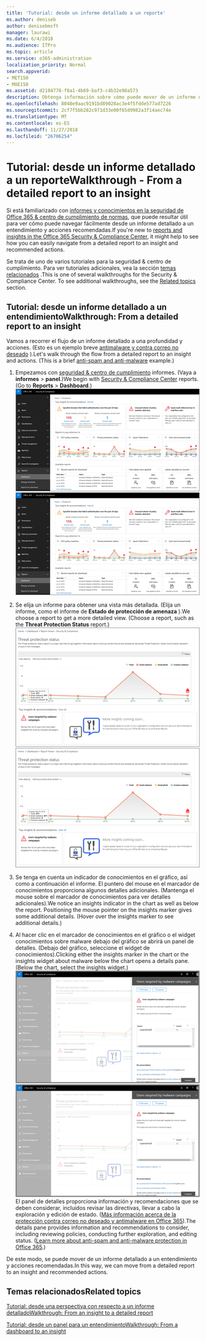 ```yaml
---
title: 'Tutorial: desde un informe detallado a un reporte'
ms.author: deniseb
author: denisebmsft
manager: laurawi
ms.date: 6/4/2018
ms.audience: ITPro
ms.topic: article
ms.service: o365-administration
localization_priority: Normal
search.appverid:
- MET150
- MOE150
ms.assetid: d2104778-f0a1-4b69-baf3-c4b32e98a573
description: Obtenga información sobre cómo puede mover de un informe detallado a un entendimiento con acciones recomendadas en la seguridad &amp; centro de cumplimiento.
ms.openlocfilehash: 8048e9aac9191bd89028ac3e4f5fdde577ad7226
ms.sourcegitcommit: 2cf7f5bb282c971d33e00f65d9982a3f14aec74e
ms.translationtype: MT
ms.contentlocale: es-ES
ms.lasthandoff: 11/27/2018
ms.locfileid: "26706254"
---
```

# <a name="walkthrough---from-a-detailed-report-to-an-insight"></a><span data-ttu-id="d33aa-103">Tutorial: desde un informe detallado a un reporte</span><span class="sxs-lookup"><span data-stu-id="d33aa-103">Walkthrough - From a detailed report to an insight</span></span>

<span data-ttu-id="d33aa-104">Si está familiarizado con [informes y conocimientos en la seguridad de Office 365 &amp; centro de cumplimiento de normas](reports-and-insights-in-security-and-compliance.md), que puede resultar útil para ver cómo puede navegar fácilmente desde un informe detallado a un entendimiento y acciones recomendadas.</span><span class="sxs-lookup"><span data-stu-id="d33aa-104">If you're new to [reports and insights in the Office 365 Security &amp; Compliance Center](reports-and-insights-in-security-and-compliance.md), it might help to see how you can easily navigate from a detailed report to an insight and recommended actions.</span></span> 
  
<span data-ttu-id="d33aa-p101">Se trata de uno de varios tutoriales para la seguridad &amp; centro de cumplimiento. Para ver tutoriales adicionales, vea la sección [temas relacionados](#related-topics) .</span><span class="sxs-lookup"><span data-stu-id="d33aa-p101">This is one of several walkthroughs for the Security &amp; Compliance Center. To see additional walkthroughs, see the [Related topics](#related-topics) section.</span></span> 
  
## <a name="walkthrough-from-a-detailed-report-to-an-insight"></a><span data-ttu-id="d33aa-107">Tutorial: desde un informe detallado a un entendimiento</span><span class="sxs-lookup"><span data-stu-id="d33aa-107">Walkthrough: From a detailed report to an insight</span></span>

<span data-ttu-id="d33aa-p102">Vamos a recorrer el flujo de un informe detallado a una profundidad y acciones. (Esto es un ejemplo breve [antimalware y contra correo no deseado](anti-spam-and-anti-malware-protection.md) ).</span><span class="sxs-lookup"><span data-stu-id="d33aa-p102">Let's walk through the flow from a detailed report to an insight and actions. (This is a brief [anti-spam and anti-malware](anti-spam-and-anti-malware-protection.md) example.)</span></span> 
  
1. <span data-ttu-id="d33aa-p103">Empezamos con [seguridad &amp; centro de cumplimiento](https://security.microsoft.com) informes. (Vaya a **informes** \> **panel**.)</span><span class="sxs-lookup"><span data-stu-id="d33aa-p103">We begin with [Security &amp; Compliance Center](https://security.microsoft.com) reports. (Go to **Reports** \> **Dashboard**.) </span></span><br/><span data-ttu-id="d33aa-112">![En la seguridad &amp; centro de cumplimiento, vaya a informes \> panel](media/68f3bb7c-b4f7-4cca-904b-478643a93c94.png)</span><span class="sxs-lookup"><span data-stu-id="d33aa-112">![In the Security &amp; Compliance Center, go to Reports \> Dashboard](media/68f3bb7c-b4f7-4cca-904b-478643a93c94.png)</span></span>
  
2. <span data-ttu-id="d33aa-p104">Se elija un informe para obtener una vista más detallada. (Elija un informe, como el informe de **Estado de protección de amenaza** ).</span><span class="sxs-lookup"><span data-stu-id="d33aa-p104">We choose a report to get a more detailed view. (Choose a report, such as the **Threat Protection Status** report.)</span></span><br/><span data-ttu-id="d33aa-115">![Informe de estado de protección de amenaza con conocimientos](media/f47d7dbd-816a-47ba-b8db-53919fbed192.png)</span><span class="sxs-lookup"><span data-stu-id="d33aa-115">![Threat Protection Status report showing insights](media/f47d7dbd-816a-47ba-b8db-53919fbed192.png)</span></span>
  
3. <span data-ttu-id="d33aa-p105">Se tenga en cuenta un indicador de conocimientos en el gráfico, así como a continuación el informe. El puntero del mouse en el marcador de conocimientos proporciona algunos detalles adicionales. (Mantenga el mouse sobre el marcador de conocimientos para ver detalles adicionales).</span><span class="sxs-lookup"><span data-stu-id="d33aa-p105">We notice an insights indicator in the chart as well as below the report. Positioning the mouse pointer on the insights marker gives some additional details. (Hover over the insights marker to see additional details.)</span></span>
    
4. <span data-ttu-id="d33aa-p106">Al hacer clic en el marcador de conocimientos en el gráfico o el widget conocimientos sobre malware debajo del gráfico se abrirá un panel de detalles. (Debajo del gráfico, seleccione el widget de conocimientos).</span><span class="sxs-lookup"><span data-stu-id="d33aa-p106">Clicking either the insights marker in the chart or the insights widget about malware below the chart opens a details pane. (Below the chart, select the insights widget.)</span></span><br/><span data-ttu-id="d33aa-121">![Detalles de conocimientos sobre malware](media/2c8bccc5-ca4e-4bb9-ad4c-55fcee0535b7.png)</span><span class="sxs-lookup"><span data-stu-id="d33aa-121">![Details for insights about malware](media/2c8bccc5-ca4e-4bb9-ad4c-55fcee0535b7.png)</span></span><br/><span data-ttu-id="d33aa-p107">El panel de detalles proporciona información y recomendaciones que se deben considerar, incluidos revisar las directivas, llevar a cabo la exploración y edición de estado. ([Más información acerca de la protección contra correo no deseado y antimalware en Office 365](anti-spam-and-anti-malware-protection.md)).</span><span class="sxs-lookup"><span data-stu-id="d33aa-p107">The details pane provides information and recommendations to consider, including reviewing policies, conducting further exploration, and editing status. ([Learn more about anti-spam and anti-malware protection in Office 365](anti-spam-and-anti-malware-protection.md).)</span></span>
    
<span data-ttu-id="d33aa-124">De este modo, se puede mover de un informe detallado a un entendimiento y acciones recomendadas.</span><span class="sxs-lookup"><span data-stu-id="d33aa-124">In this way, we can move from a detailed report to an insight and recommended actions.</span></span> 
  
## <a name="related-topics"></a><span data-ttu-id="d33aa-125">Temas relacionados</span><span class="sxs-lookup"><span data-stu-id="d33aa-125">Related topics</span></span>

[<span data-ttu-id="d33aa-126">Tutorial: desde una perspectiva con respecto a un informe detallado</span><span class="sxs-lookup"><span data-stu-id="d33aa-126">Walkthrough: From an insight to a detailed report</span></span>](from-an-insight-to-a-detailed-report.md)
  
[<span data-ttu-id="d33aa-127">Tutorial: desde un panel para un entendimiento</span><span class="sxs-lookup"><span data-stu-id="d33aa-127">Walkthrough: From a dashboard to an insight</span></span>](from-a-dashboard-to-an-insight.md)
  

